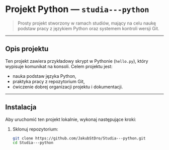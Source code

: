 # Projekt Python — `studia---python`

> Prosty projekt stworzony w ramach studiów, mający na celu naukę podstaw pracy z językiem Python oraz systemem kontroli wersji Git.

---

## Opis projektu

Ten projekt zawiera przykładowy skrypt w Pythonie (`hello.py`), który wypisuje komunikat na konsoli. Celem projektu jest:

- nauka podstaw języka Python,
- praktyka pracy z repozytorium Git,
- ćwiczenie dobrej organizacji projektu i dokumentacji.

---

## Instalacja

Aby uruchomić ten projekt lokalnie, wykonaj następujące kroki:

1. Sklonuj repozytorium:
   ```bash
   git clone https://github.com/JakubStDro/Studia---python.git
   cd Studia---python
